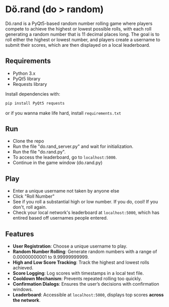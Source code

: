 # Dö.rand (do > random)

Dö.rand is a PyQt5-based random number rolling game where players compete to achieve the highest or lowest possible rolls, with each roll generating a random number that is 11 decimal places long. The goal is to roll either the highest or lowest number, and players create a username to submit their scores, which are then displayed on a local leaderboard.

## Requirements

- Python 3.x
- PyQt5 library
- Requests library

Install dependencies with:
```bash
pip install PyQt5 requests
```
or if you wanna make life hard, install `requirements.txt`

## Run
- Clone the repo
- Run the file "do.rand_server.py" and wait for initialization.
- Run the file "do.rand.py".
- To access the leaderboard, go to `localhost:5000`.
- Continue in the game window (do.rand.py)

## Play
- Enter a unique username not taken by anyone else
- Click "Roll Number"
- See if you roll a substantial high or low number. If you do, cool! If you don't, roll again.
- Check your local network's leaderboard at `localhost:5000`, which has entired based off usernames people entered. 

## Features

- **User Registration**: Choose a unique username to play.
- **Random Number Rolling**: Generate random numbers with a range of 0.00000000001 to 9.99999999999.
- **High and Low Score Tracking**: Track the highest and lowest rolls achieved.
- **Score Logging**: Log scores with timestamps in a local text file.
- **Cooldown Mechanism**: Prevents repeated rolling too quickly.
- **Confirmation Dialogs**: Ensures the user’s decisions with confirmation windows.
- **Leaderboard**: Accessible at `localhost:5000`, displays top scores **across the network**.
